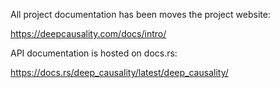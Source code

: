 [//]: # (---)

[//]: # (SPDX-License-Identifier: MIT)

[//]: # (---)

All project documentation has been moves the project website:

https://deepcausality.com/docs/intro/

API documentation is hosted on docs.rs:

https://docs.rs/deep_causality/latest/deep_causality/